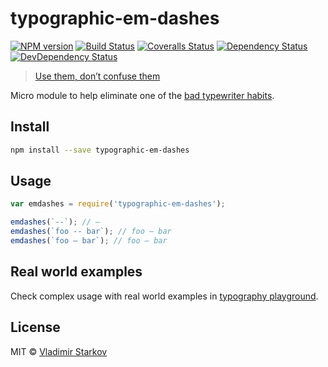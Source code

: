 # typographic-em-dashes

[![NPM version][npm-image]][npm-url]
[![Build Status][travis-image]][travis-url]
[![Coveralls Status][coveralls-image]][coveralls-url]
[![Dependency Status][depstat-image]][depstat-url]
[![DevDependency Status][depstat-dev-image]][depstat-dev-url]

> [Use them, don’t confuse them][rtfm]

Micro module to help eliminate one of the [bad typewriter habits][habits].


## Install

```sh
npm install --save typographic-em-dashes
```


## Usage

```js
var emdashes = require('typographic-em-dashes');

emdashes(`--`); // —
emdashes(`foo -- bar`); // foo — bar
emdashes(`foo — bar`); // foo — bar
```


## Real world examples

Check complex usage with real world examples in [typography playground][playground].

[playground]: https://github.com/matmuchrapna/typographic-playground


## License

MIT © [Vladimir Starkov](http://vstarkov.com/)

[rtfm]: http://practicaltypography.com/hyphens-and-dashes.html
[habits]: http://practicaltypography.com/typewriter-habits.html

[npm-url]: https://npmjs.org/package/typographic-em-dashes
[npm-image]: http://img.shields.io/npm/v/typographic-em-dashes.svg

[travis-url]: https://travis-ci.org/matmuchrapna/typographic-em-dashes
[travis-image]: http://img.shields.io/travis/matmuchrapna/typographic-em-dashes.svg

[coveralls-url]: https://coveralls.io/r/matmuchrapna/typographic-em-dashes
[coveralls-image]: http://img.shields.io/coveralls/matmuchrapna/typographic-em-dashes.svg

[depstat-url]: https://david-dm.org/matmuchrapna/typographic-em-dashes
[depstat-image]: https://david-dm.org/matmuchrapna/typographic-em-dashes.svg

[depstat-dev-url]: https://david-dm.org/matmuchrapna/typographic-em-dashes
[depstat-dev-image]: https://david-dm.org/matmuchrapna/typographic-em-dashes/dev-status.svg
